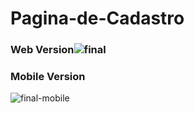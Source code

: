 # Pagina-de-Cadastro

### Web Version![final](https://user-images.githubusercontent.com/101876911/159178936-15299a13-bc04-4890-af19-3761ed51b776.png)

### Mobile Version
![final-mobile](https://user-images.githubusercontent.com/101876911/159178987-c4670dcb-051d-4c81-acf9-1115211a8c13.png)

